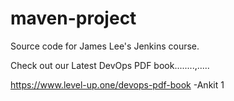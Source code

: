 # maven-project
Source code for James Lee's Jenkins course.

Check out our Latest DevOps PDF book........,.....

https://www.level-up.one/devops-pdf-book -Ankit 1
